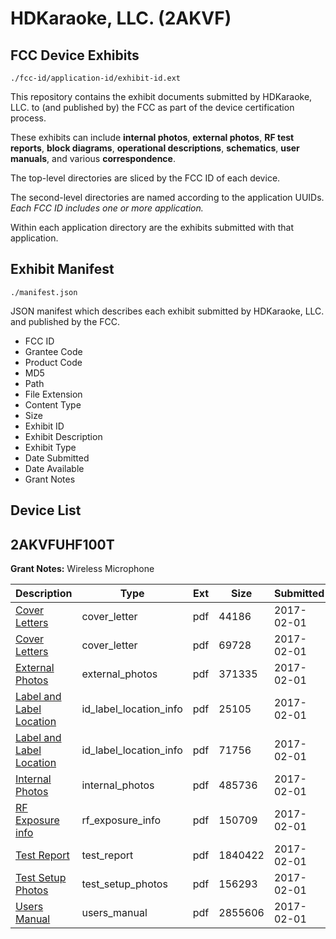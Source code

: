 # HDKaraoke, LLC. (2AKVF)
## FCC Device Exhibits

```
./fcc-id/application-id/exhibit-id.ext
```

This repository contains the exhibit documents submitted by HDKaraoke, LLC. to (and published by) the FCC as part of the device certification process.

These exhibits can include **internal photos**, **external photos**, **RF test reports**, **block diagrams**, **operational descriptions**, **schematics**, **user manuals**, and various **correspondence**.

The top-level directories are sliced by the FCC ID of each device.

The second-level directories are named according to the application UUIDs. *Each FCC ID includes one or more application.*

Within each application directory are the exhibits submitted with that application. 

## Exhibit Manifest

```
./manifest.json
```

JSON manifest which describes each exhibit submitted by HDKaraoke, LLC. and published by the FCC.

- FCC ID
- Grantee Code
- Product Code
- MD5
- Path
- File Extension
- Content Type
- Size
- Exhibit ID
- Exhibit Description
- Exhibit Type
- Date Submitted
- Date Available
- Grant Notes

## Device List
## 2AKVFUHF100T
**Grant Notes:** Wireless Microphone

| Description | Type | Ext | Size | Submitted | Available |
| ----------- | ---- | --- | ---- | --------- | --------- |
| [Cover Letters](2AKVFUHF100T/e86357d372c9a97a8ca63c54ee39ea44/3274071.pdf) | cover_letter | pdf | 44186 | 2017-02-01 | 2017-02-01 |
| [Cover Letters](2AKVFUHF100T/e86357d372c9a97a8ca63c54ee39ea44/3274072.pdf) | cover_letter | pdf | 69728 | 2017-02-01 | 2017-02-01 |
| [External Photos](2AKVFUHF100T/e86357d372c9a97a8ca63c54ee39ea44/3274073.pdf) | external_photos | pdf | 371335 | 2017-02-01 | 2017-02-01 |
| [Label and Label Location](2AKVFUHF100T/e86357d372c9a97a8ca63c54ee39ea44/3274075.pdf) | id_label_location_info | pdf | 25105 | 2017-02-01 | 2017-02-01 |
| [Label and Label Location](2AKVFUHF100T/e86357d372c9a97a8ca63c54ee39ea44/3274076.pdf) | id_label_location_info | pdf | 71756 | 2017-02-01 | 2017-02-01 |
| [Internal  Photos](2AKVFUHF100T/e86357d372c9a97a8ca63c54ee39ea44/3274074.pdf) | internal_photos | pdf | 485736 | 2017-02-01 | 2017-02-01 |
| [RF Exposure info](2AKVFUHF100T/e86357d372c9a97a8ca63c54ee39ea44/3274079.pdf) | rf_exposure_info | pdf | 150709 | 2017-02-01 | 2017-02-01 |
| [Test Report](2AKVFUHF100T/e86357d372c9a97a8ca63c54ee39ea44/3274083.pdf) | test_report | pdf | 1840422 | 2017-02-01 | 2017-02-01 |
| [Test Setup Photos](2AKVFUHF100T/e86357d372c9a97a8ca63c54ee39ea44/3274082.pdf) | test_setup_photos | pdf | 156293 | 2017-02-01 | 2017-02-01 |
| [Users Manual](2AKVFUHF100T/e86357d372c9a97a8ca63c54ee39ea44/3274085.pdf) | users_manual | pdf | 2855606 | 2017-02-01 | 2017-02-01 |
